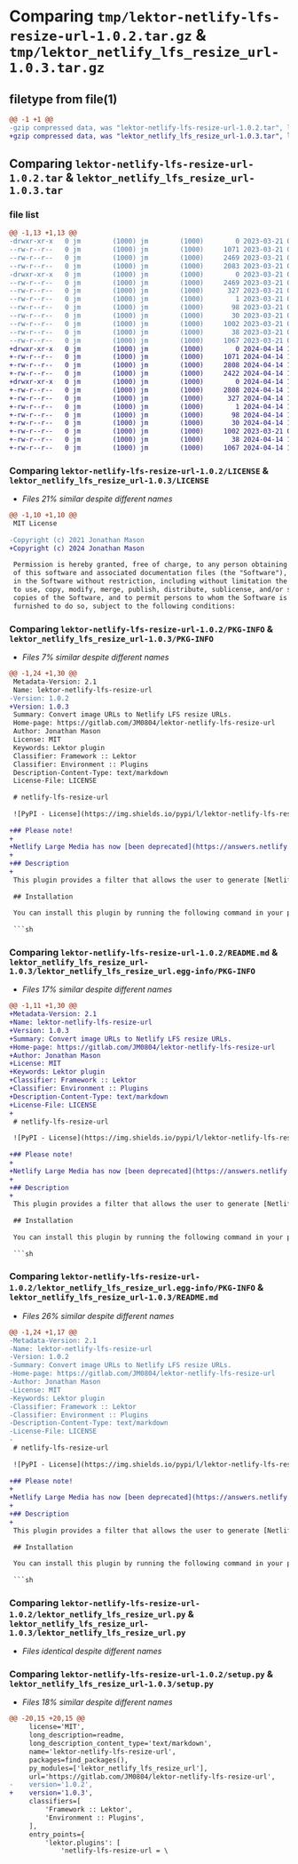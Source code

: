 # Comparing `tmp/lektor-netlify-lfs-resize-url-1.0.2.tar.gz` & `tmp/lektor_netlify_lfs_resize_url-1.0.3.tar.gz`

## filetype from file(1)

```diff
@@ -1 +1 @@
-gzip compressed data, was "lektor-netlify-lfs-resize-url-1.0.2.tar", last modified: Tue Mar 21 01:06:57 2023, max compression
+gzip compressed data, was "lektor_netlify_lfs_resize_url-1.0.3.tar", last modified: Sun Apr 14 19:29:48 2024, max compression
```

## Comparing `lektor-netlify-lfs-resize-url-1.0.2.tar` & `lektor_netlify_lfs_resize_url-1.0.3.tar`

### file list

```diff
@@ -1,13 +1,13 @@
-drwxr-xr-x   0 jm        (1000) jm        (1000)        0 2023-03-21 01:06:57.897282 lektor-netlify-lfs-resize-url-1.0.2/
--rw-r--r--   0 jm        (1000) jm        (1000)     1071 2023-03-21 00:39:16.000000 lektor-netlify-lfs-resize-url-1.0.2/LICENSE
--rw-r--r--   0 jm        (1000) jm        (1000)     2469 2023-03-21 01:06:57.897282 lektor-netlify-lfs-resize-url-1.0.2/PKG-INFO
--rw-r--r--   0 jm        (1000) jm        (1000)     2083 2023-03-21 00:39:16.000000 lektor-netlify-lfs-resize-url-1.0.2/README.md
-drwxr-xr-x   0 jm        (1000) jm        (1000)        0 2023-03-21 01:06:57.897282 lektor-netlify-lfs-resize-url-1.0.2/lektor_netlify_lfs_resize_url.egg-info/
--rw-r--r--   0 jm        (1000) jm        (1000)     2469 2023-03-21 01:06:57.000000 lektor-netlify-lfs-resize-url-1.0.2/lektor_netlify_lfs_resize_url.egg-info/PKG-INFO
--rw-r--r--   0 jm        (1000) jm        (1000)      327 2023-03-21 01:06:57.000000 lektor-netlify-lfs-resize-url-1.0.2/lektor_netlify_lfs_resize_url.egg-info/SOURCES.txt
--rw-r--r--   0 jm        (1000) jm        (1000)        1 2023-03-21 01:06:57.000000 lektor-netlify-lfs-resize-url-1.0.2/lektor_netlify_lfs_resize_url.egg-info/dependency_links.txt
--rw-r--r--   0 jm        (1000) jm        (1000)       98 2023-03-21 01:06:57.000000 lektor-netlify-lfs-resize-url-1.0.2/lektor_netlify_lfs_resize_url.egg-info/entry_points.txt
--rw-r--r--   0 jm        (1000) jm        (1000)       30 2023-03-21 01:06:57.000000 lektor-netlify-lfs-resize-url-1.0.2/lektor_netlify_lfs_resize_url.egg-info/top_level.txt
--rw-r--r--   0 jm        (1000) jm        (1000)     1002 2023-03-21 00:39:16.000000 lektor-netlify-lfs-resize-url-1.0.2/lektor_netlify_lfs_resize_url.py
--rw-r--r--   0 jm        (1000) jm        (1000)       38 2023-03-21 01:06:57.897282 lektor-netlify-lfs-resize-url-1.0.2/setup.cfg
--rw-r--r--   0 jm        (1000) jm        (1000)     1067 2023-03-21 01:04:17.000000 lektor-netlify-lfs-resize-url-1.0.2/setup.py
+drwxr-xr-x   0 jm        (1000) jm        (1000)        0 2024-04-14 19:29:48.441980 lektor_netlify_lfs_resize_url-1.0.3/
+-rw-r--r--   0 jm        (1000) jm        (1000)     1071 2024-04-14 19:27:57.000000 lektor_netlify_lfs_resize_url-1.0.3/LICENSE
+-rw-r--r--   0 jm        (1000) jm        (1000)     2808 2024-04-14 19:29:48.441980 lektor_netlify_lfs_resize_url-1.0.3/PKG-INFO
+-rw-r--r--   0 jm        (1000) jm        (1000)     2422 2024-04-14 19:27:06.000000 lektor_netlify_lfs_resize_url-1.0.3/README.md
+drwxr-xr-x   0 jm        (1000) jm        (1000)        0 2024-04-14 19:29:48.441980 lektor_netlify_lfs_resize_url-1.0.3/lektor_netlify_lfs_resize_url.egg-info/
+-rw-r--r--   0 jm        (1000) jm        (1000)     2808 2024-04-14 19:29:48.000000 lektor_netlify_lfs_resize_url-1.0.3/lektor_netlify_lfs_resize_url.egg-info/PKG-INFO
+-rw-r--r--   0 jm        (1000) jm        (1000)      327 2024-04-14 19:29:48.000000 lektor_netlify_lfs_resize_url-1.0.3/lektor_netlify_lfs_resize_url.egg-info/SOURCES.txt
+-rw-r--r--   0 jm        (1000) jm        (1000)        1 2024-04-14 19:29:48.000000 lektor_netlify_lfs_resize_url-1.0.3/lektor_netlify_lfs_resize_url.egg-info/dependency_links.txt
+-rw-r--r--   0 jm        (1000) jm        (1000)       98 2024-04-14 19:29:48.000000 lektor_netlify_lfs_resize_url-1.0.3/lektor_netlify_lfs_resize_url.egg-info/entry_points.txt
+-rw-r--r--   0 jm        (1000) jm        (1000)       30 2024-04-14 19:29:48.000000 lektor_netlify_lfs_resize_url-1.0.3/lektor_netlify_lfs_resize_url.egg-info/top_level.txt
+-rw-r--r--   0 jm        (1000) jm        (1000)     1002 2023-03-21 00:39:16.000000 lektor_netlify_lfs_resize_url-1.0.3/lektor_netlify_lfs_resize_url.py
+-rw-r--r--   0 jm        (1000) jm        (1000)       38 2024-04-14 19:29:48.441980 lektor_netlify_lfs_resize_url-1.0.3/setup.cfg
+-rw-r--r--   0 jm        (1000) jm        (1000)     1067 2024-04-14 19:27:37.000000 lektor_netlify_lfs_resize_url-1.0.3/setup.py
```

### Comparing `lektor-netlify-lfs-resize-url-1.0.2/LICENSE` & `lektor_netlify_lfs_resize_url-1.0.3/LICENSE`

 * *Files 21% similar despite different names*

```diff
@@ -1,10 +1,10 @@
 MIT License
 
-Copyright (c) 2021 Jonathan Mason
+Copyright (c) 2024 Jonathan Mason
 
 Permission is hereby granted, free of charge, to any person obtaining a copy
 of this software and associated documentation files (the "Software"), to deal
 in the Software without restriction, including without limitation the rights
 to use, copy, modify, merge, publish, distribute, sublicense, and/or sell
 copies of the Software, and to permit persons to whom the Software is
 furnished to do so, subject to the following conditions:
```

### Comparing `lektor-netlify-lfs-resize-url-1.0.2/PKG-INFO` & `lektor_netlify_lfs_resize_url-1.0.3/PKG-INFO`

 * *Files 7% similar despite different names*

```diff
@@ -1,24 +1,30 @@
 Metadata-Version: 2.1
 Name: lektor-netlify-lfs-resize-url
-Version: 1.0.2
+Version: 1.0.3
 Summary: Convert image URLs to Netlify LFS resize URLs.
 Home-page: https://gitlab.com/JM0804/lektor-netlify-lfs-resize-url
 Author: Jonathan Mason
 License: MIT
 Keywords: Lektor plugin
 Classifier: Framework :: Lektor
 Classifier: Environment :: Plugins
 Description-Content-Type: text/markdown
 License-File: LICENSE
 
 # netlify-lfs-resize-url
 
 ![PyPI - License](https://img.shields.io/pypi/l/lektor-netlify-lfs-resize-url) [![security: bandit](https://img.shields.io/badge/security-bandit-yellow.svg)](https://github.com/PyCQA/bandit) ![PyPI - Downloads](https://img.shields.io/pypi/dw/lektor-netlify-lfs-resize-url)
 
+## Please note!
+
+Netlify Large Media has now [been deprecated](https://answers.netlify.com/t/large-media-feature-deprecated-but-not-removed/100804). This plugin will no longer be maintained. I would like to take this opportunity to thank everyone who's used it - I hope you've been happy with the service it has provided.
+
+## Description
+
 This plugin provides a filter that allows the user to generate [Netlify Image Transformation](https://www.netlify.com/docs/image-transformation/) resize URL parameters when working with [Netlify Large Media](https://www.netlify.com/docs/large-media/).
 
 ## Installation
 
 You can install this plugin by running the following command in your project's directory:
 
 ```sh
```

### Comparing `lektor-netlify-lfs-resize-url-1.0.2/README.md` & `lektor_netlify_lfs_resize_url-1.0.3/lektor_netlify_lfs_resize_url.egg-info/PKG-INFO`

 * *Files 17% similar despite different names*

```diff
@@ -1,11 +1,30 @@
+Metadata-Version: 2.1
+Name: lektor-netlify-lfs-resize-url
+Version: 1.0.3
+Summary: Convert image URLs to Netlify LFS resize URLs.
+Home-page: https://gitlab.com/JM0804/lektor-netlify-lfs-resize-url
+Author: Jonathan Mason
+License: MIT
+Keywords: Lektor plugin
+Classifier: Framework :: Lektor
+Classifier: Environment :: Plugins
+Description-Content-Type: text/markdown
+License-File: LICENSE
+
 # netlify-lfs-resize-url
 
 ![PyPI - License](https://img.shields.io/pypi/l/lektor-netlify-lfs-resize-url) [![security: bandit](https://img.shields.io/badge/security-bandit-yellow.svg)](https://github.com/PyCQA/bandit) ![PyPI - Downloads](https://img.shields.io/pypi/dw/lektor-netlify-lfs-resize-url)
 
+## Please note!
+
+Netlify Large Media has now [been deprecated](https://answers.netlify.com/t/large-media-feature-deprecated-but-not-removed/100804). This plugin will no longer be maintained. I would like to take this opportunity to thank everyone who's used it - I hope you've been happy with the service it has provided.
+
+## Description
+
 This plugin provides a filter that allows the user to generate [Netlify Image Transformation](https://www.netlify.com/docs/image-transformation/) resize URL parameters when working with [Netlify Large Media](https://www.netlify.com/docs/large-media/).
 
 ## Installation
 
 You can install this plugin by running the following command in your project's directory:
 
 ```sh
```

### Comparing `lektor-netlify-lfs-resize-url-1.0.2/lektor_netlify_lfs_resize_url.egg-info/PKG-INFO` & `lektor_netlify_lfs_resize_url-1.0.3/README.md`

 * *Files 26% similar despite different names*

```diff
@@ -1,24 +1,17 @@
-Metadata-Version: 2.1
-Name: lektor-netlify-lfs-resize-url
-Version: 1.0.2
-Summary: Convert image URLs to Netlify LFS resize URLs.
-Home-page: https://gitlab.com/JM0804/lektor-netlify-lfs-resize-url
-Author: Jonathan Mason
-License: MIT
-Keywords: Lektor plugin
-Classifier: Framework :: Lektor
-Classifier: Environment :: Plugins
-Description-Content-Type: text/markdown
-License-File: LICENSE
-
 # netlify-lfs-resize-url
 
 ![PyPI - License](https://img.shields.io/pypi/l/lektor-netlify-lfs-resize-url) [![security: bandit](https://img.shields.io/badge/security-bandit-yellow.svg)](https://github.com/PyCQA/bandit) ![PyPI - Downloads](https://img.shields.io/pypi/dw/lektor-netlify-lfs-resize-url)
 
+## Please note!
+
+Netlify Large Media has now [been deprecated](https://answers.netlify.com/t/large-media-feature-deprecated-but-not-removed/100804). This plugin will no longer be maintained. I would like to take this opportunity to thank everyone who's used it - I hope you've been happy with the service it has provided.
+
+## Description
+
 This plugin provides a filter that allows the user to generate [Netlify Image Transformation](https://www.netlify.com/docs/image-transformation/) resize URL parameters when working with [Netlify Large Media](https://www.netlify.com/docs/large-media/).
 
 ## Installation
 
 You can install this plugin by running the following command in your project's directory:
 
 ```sh
```

### Comparing `lektor-netlify-lfs-resize-url-1.0.2/lektor_netlify_lfs_resize_url.py` & `lektor_netlify_lfs_resize_url-1.0.3/lektor_netlify_lfs_resize_url.py`

 * *Files identical despite different names*

### Comparing `lektor-netlify-lfs-resize-url-1.0.2/setup.py` & `lektor_netlify_lfs_resize_url-1.0.3/setup.py`

 * *Files 18% similar despite different names*

```diff
@@ -20,15 +20,15 @@
     license='MIT',
     long_description=readme,
     long_description_content_type='text/markdown',
     name='lektor-netlify-lfs-resize-url',
     packages=find_packages(),
     py_modules=['lektor_netlify_lfs_resize_url'],
     url='https://gitlab.com/JM0804/lektor-netlify-lfs-resize-url',
-    version='1.0.2',
+    version='1.0.3',
     classifiers=[
         'Framework :: Lektor',
         'Environment :: Plugins',
     ],
     entry_points={
         'lektor.plugins': [
             'netlify-lfs-resize-url = \
```

